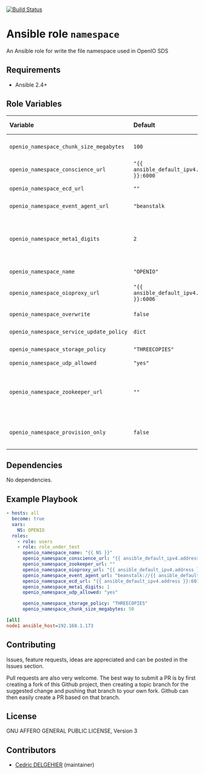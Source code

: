 [![Build Status](https://travis-ci.org/open-io/ansible-role-openio-namespace.svg?branch=master)](https://travis-ci.org/open-io/ansible-role-openio-namespace)
# Ansible role `namespace`

An Ansible role for write the file namespace used in OpenIO SDS

## Requirements

- Ansible 2.4+

## Role Variables


| Variable   | Default | Comments (type)  |
| :---       | :---    | :---             |
| `openio_namespace_chunk_size_megabytes` | `100` | Size of chunk in mega-bytes |
| `openio_namespace_conscience_url` | `"{{ ansible_default_ipv4.address }}:6000` | IP-Port of conscience |
| `openio_namespace_ecd_url` | `""` | IP-Port of ecd daemon |
| `openio_namespace_event_agent_url` | `"beanstalk` | URI of event agent |
| `openio_namespace_meta1_digits` | `2` | Number of digits to agregate meta1 databases [1..4]|
| `openio_namespace_name` | `"OPENIO"` | Namespace context |
| `openio_namespace_oioproxy_url` | `"{{ ansible_default_ipv4.address }}:6006` | IP-Port of oioproxy daemon |
| `openio_namespace_overwrite` | `false` | Overwrite a NS file |
| `openio_namespace_service_update_policy` | `dict` | The service update policy |
| `openio_namespace_storage_policy` | `"THREECOPIES"` | The storage policy |
| `openio_namespace_udp_allowed` | `"yes"` | Allow UDP |
| `openio_namespace_zookeeper_url` | `""` | Tuple of zookeepers addresses and port (comma separated) |
| `openio_namespace_provision_only` | `false` | Provision only without restarting / bootstrapping |

## Dependencies

No dependencies.

## Example Playbook

```yaml
- hosts: all
  become: true
  vars:
    NS: OPENIO
  roles:
    - role: users
    - role: role_under_test
      openio_namespace_name: "{{ NS }}"
      openio_namespace_conscience_url: "{{ ansible_default_ipv4.address }}:6000"
      openio_namespace_zookeeper_url: ""
      openio_namespace_oioproxy_url: "{{ ansible_default_ipv4.address }}:6006"
      openio_namespace_event_agent_url: "beanstalk://{{ ansible_default_ipv4.address }}:6014"
      openio_namespace_ecd_url: "{{ ansible_default_ipv4.address }}:6017"
      openio_namespace_meta1_digits: 1
      openio_namespace_udp_allowed: "yes"

      openio_namespace_storage_policy: "THREECOPIES"
      openio_namespace_chunk_size_megabytes: 50
```


```ini
[all]
node1 ansible_host=192.168.1.173
```

## Contributing

Issues, feature requests, ideas are appreciated and can be posted in the Issues section.

Pull requests are also very welcome.
The best way to submit a PR is by first creating a fork of this Github project, then creating a topic branch for the suggested change and pushing that branch to your own fork.
Github can then easily create a PR based on that branch.

## License

GNU AFFERO GENERAL PUBLIC LICENSE, Version 3

## Contributors

- [Cedric DELGEHIER](https://github.com/cdelgehier) (maintainer)
